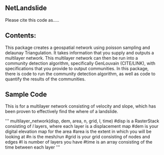 ## NetLandslide

Please cite this code as.....

## Contents: 
This package creates a geospatial network using poisson sampling and delaunay Triangulation. It takes information that you supply and outputs a multilayer network. This multilayer network can then be run into a community detection algorithm, specifically GenLouvain (CITE/LINK), with specifications that you provide to output communities. In this package, there is code to run the community detection algorithm, as well as code to quantify the results of the communities.

## Sample Code
This is for a multilayer network consisting of velocity and slope, which has been proven to effectively find the where of a landslide.

'''
multilayer_network(disp, dem, area, n, grid, l, time)
   #disp is a RasterStack consisting of *l* layers, where each layer is a displacement map
   #dem is your digital elevation map for the area
   #area is the extent in which you will be looking at
   #n is the mesh/run
   #grid is your grid consisting of nodes and edges
   #l is number of layers you have
   #time is an array consisting of the time between each layer
'''




